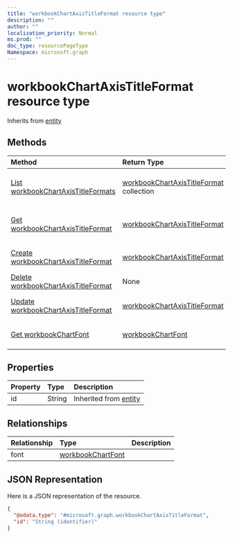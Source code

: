 ```yaml
---
title: "workbookChartAxisTitleFormat resource type"
description: ""
author: ""
localization_priority: Normal
ms.prod: ""
doc_type: resourcePageType
Namespace: microsoft.graph
---
```



# workbookChartAxisTitleFormat resource type




Inherits from [entity](../resources/entity.md)

## Methods
|Method|Return Type|Description|
|:---|:---|:---|
|[List workbookChartAxisTitleFormats](../api/workbookchartaxistitleformat-list.md)|[workbookChartAxisTitleFormat](../resources/workbookChartAxisTitleFormat.md) collection|List properties and relationships of the [workbookChartAxisTitleFormat](../resources/workbookchartaxistitleformat.md) objects.|
|[Get workbookChartAxisTitleFormat](../api/workbookchartaxistitleformat-get.md)|[workbookChartAxisTitleFormat](../resources/workbookChartAxisTitleFormat.md)|Read properties and relationships of the [workbookChartAxisTitleFormat](../resources/workbookchartaxistitleformat.md) object.|
|[Create workbookChartAxisTitleFormat](../api/workbookchartaxistitleformat-create.md)|[workbookChartAxisTitleFormat](../resources/workbookChartAxisTitleFormat.md)|Create a new [workbookChartAxisTitleFormat](../resources/workbookchartaxistitleformat.md) object.|
|[Delete workbookChartAxisTitleFormat](../api/workbookchartaxistitleformat-delete.md)|None|Deletes a [workbookChartAxisTitleFormat](../resources/workbookchartaxistitleformat.md).|
|[Update workbookChartAxisTitleFormat](../api/workbookchartaxistitleformat-update.md)|[workbookChartAxisTitleFormat](../resources/workbookChartAxisTitleFormat.md)|Update the properties of a [workbookChartAxisTitleFormat](../resources/workbookchartaxistitleformat.md) object.|
|[Get workbookChartFont](../api/workbookchartfont-get.md)|[workbookChartFont](../resources/workbookChartFont.md)|Read properties and relationships of the [workbookChartFont](../resources/workbookchartfont.md) object.|

## Properties
|Property|Type|Description|
|:---|:---|:---|
|id|String| Inherited from [entity](../resources/entity.md)|

## Relationships
|Relationship|Type|Description|
|:---|:---|:---|
|font|[workbookChartFont](../resources/workbookChartFont.md)||

## JSON Representation
Here is a JSON representation of the resource.
<!-- {
  "blockType": "resource",
  "keyProperty": "id",
  "@odata.type": "microsoft.graph.workbookChartAxisTitleFormat",
  "baseType": "microsoft.graph.entity",
  "openType": false
}
-->
``` json
{
  "@odata.type": "#microsoft.graph.workbookChartAxisTitleFormat",
  "id": "String (identifier)"
}
```

